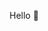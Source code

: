 Hello 👋
<!---

Welcome to my Github

Links:

[![Website](https://img.shields.io/badge/Website-000000?style=for-the-badge&logo=googlechrome&logoColor=white)](https://example.com)

[![Twitter](https://img.shields.io/badge/Twitter-1DA1F2?style=for-the-badge&logo=twitter&logoColor=white)](https://twitter.com/example)

[![Instagram](https://img.shields.io/badge/Instagram-E4405F?style=for-the-badge&logo=instagram&logoColor=white)](https://instagram.com/example)

-->

<!---
<div>
<details>
  <summary>:zap:Languages</summary>

 <img align="left" src="https://github-readme-stats.vercel.app/api/top-langs?username=benjifriedman&show_icons=true&locale=en&layout=compact" alt="benjifriedman" />

</details>
</div>
-->
